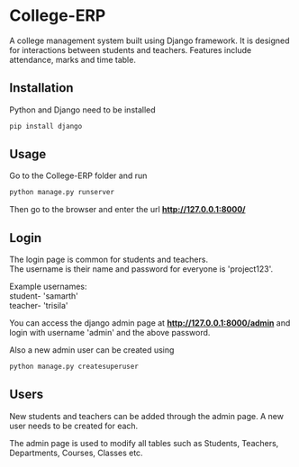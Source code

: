 # College-ERP
A college management system built using Django framework. It is designed for interactions between students and teachers. Features include attendance, marks and time table.

## Installation

Python and Django need to be installed

```bash
pip install django
```

## Usage

Go to the College-ERP folder and run

```bash
python manage.py runserver
```

Then go to the browser and enter the url **http://127.0.0.1:8000/**


## Login

The login page is common for students and teachers.  
The username is their name and password for everyone is 'project123'.  

Example usernames:  
student- 'samarth'  
teacher- 'trisila'  

You can access the django admin page at **http://127.0.0.1:8000/admin** and login with username 'admin' and the above password.

Also a new admin user can be created using

```bash
python manage.py createsuperuser
```

## Users

New students and teachers can be added through the admin page. A new user needs to be created for each. 

The admin page is used to modify all tables such as Students, Teachers, Departments, Courses, Classes etc.

